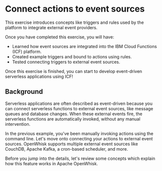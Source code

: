 # Connect actions to event sources

This exercise introduces concepts like triggers and rules used by the platform to integrate external event providers.

Once you have completed this exercise, you will have:

* Learned how event sources are integrated into the IBM Cloud Functions (ICF) platform.
* Created example triggers and bound to actions using rules.
* Tested connecting triggers to external event sources.

Once this exercise is finished, you can start to develop event-driven serverless applications using ICF!

## Background

Serverless applications are often described as event-driven because you can connect serverless functions to external event sources, like message queues and database changes. When these external events fire, the serverless functions are automatically invoked, without any manual intervention.

In the previous example, you’ve been manually invoking actions using the command line. Let's move onto connecting your actions to external event sources. OpenWhisk supports multiple external event sources like CouchDB, Apache Kafka, a cron-based scheduler, and more.

Before you jump into the details, let's review some concepts which explain how this feature works in Apache OpenWhisk.
